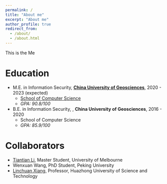 ```yaml
---
permalink: /
title: "About me"
excerpt: "About me"
author_profile: true
redirect_from: 
  - /about/
  - /about.html
---
```


This is the Me

Education
======
* M.E. in Information Security, **[China University of Geosciences](https://en.cug.edu.cn/)**, 2020 - 2023 (expected)
  *   [School of Computer Science](https://en.cs.cug.edu.cn/)
  *   *GPA: 90.8/100*
* B.E. in Information Security, , **China University of Geosciences**, 2016 - 2020
  *   School of Computer Science
  *   *GPA: 85.9/100*


Collaborators
======
* [Tiantian Li](https://scholar.google.com/citations?user=WgIgW_0AAAAJ&hl=en), Master Student, University of Melbourne
* Wenxuan Wang, PhD Student, Peking University
* [Linchuan Xiang](https://oversea.cnki.net/kcms/detail/knetsearch.aspx?dbcode=CJFD&code=000020252585&sfield=au&skey=XIANG+Linchuan&uniplatform=OVERSEAS_EN), Professor, Huazhong University of Science and Technology



